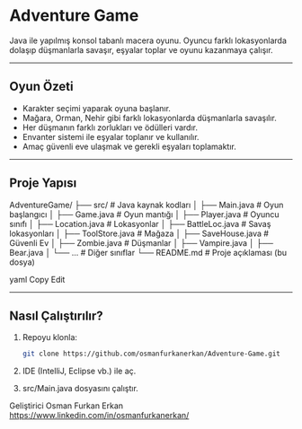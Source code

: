 # Adventure Game

Java ile yapılmış konsol tabanlı macera oyunu. Oyuncu farklı lokasyonlarda dolaşıp düşmanlarla savaşır, eşyalar toplar ve oyunu kazanmaya çalışır.

---

## Oyun Özeti

- Karakter seçimi yaparak oyuna başlanır.
- Mağara, Orman, Nehir gibi farklı lokasyonlarda düşmanlarla savaşılır.
- Her düşmanın farklı zorlukları ve ödülleri vardır.
- Envanter sistemi ile eşyalar toplanır ve kullanılır.
- Amaç güvenli eve ulaşmak ve gerekli eşyaları toplamaktır.

---

## Proje Yapısı

AdventureGame/
├── src/ # Java kaynak kodları
│ ├── Main.java # Oyun başlangıcı
│ ├── Game.java # Oyun mantığı
│ ├── Player.java # Oyuncu sınıfı
│ ├── Location.java # Lokasyonlar
│ ├── BattleLoc.java # Savaş lokasyonları
│ ├── ToolStore.java # Mağaza
│ ├── SaveHouse.java # Güvenli Ev
│ ├── Zombie.java # Düşmanlar
│ ├── Vampire.java
│ ├── Bear.java
│ └── ... # Diğer sınıflar
└── README.md # Proje açıklaması (bu dosya)

yaml
Copy
Edit

---

## Nasıl Çalıştırılır?

1. Repoyu klonla:
   ```bash
   git clone https://github.com/osmanfurkanerkan/Adventure-Game.git

2. IDE (IntelliJ, Eclipse vb.) ile aç.

3. src/Main.java dosyasını çalıştır.

Geliştirici
Osman Furkan Erkan
https://www.linkedin.com/in/osmanfurkanerkan/

